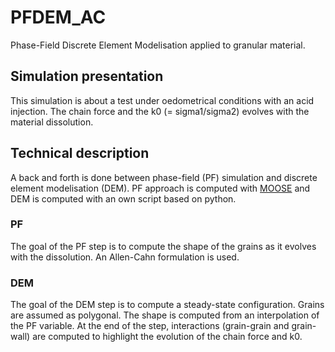 # PFDEM_AC
Phase-Field Discrete Element Modelisation applied to granular material. 

## Simulation presentation
This simulation is about a test under oedometrical conditions with an acid injection. 
The chain force and the k0 (= sigma1/sigma2) evolves with the material dissolution. 

## Technical description
A back and forth is done between phase-field (PF) simulation and discrete element modelisation (DEM). PF approach is computed with [MOOSE](https://github.com/idaholab/moose) and DEM is computed with an own script based on python.

### PF
The goal of the PF step is to compute the shape of the grains as it evolves with the dissolution.
An Allen-Cahn formulation is used.

### DEM 
The goal of the DEM step is to compute a steady-state configuration. Grains are assumed as polygonal. The shape is computed from an interpolation of the PF variable. At the end of the step, interactions (grain-grain and grain-wall) are computed to highlight the evolution of the chain force and k0.
